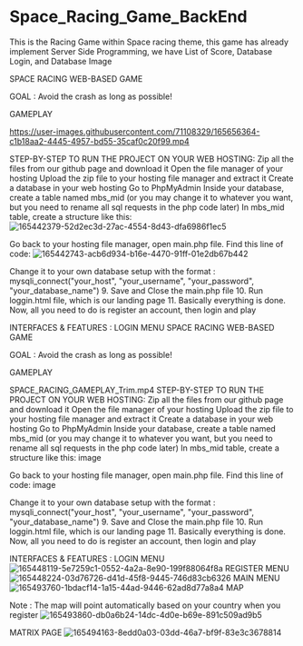 # Space_Racing_Game_BackEnd
This is the Racing Game within Space racing theme, this game has already implement Server Side Programming, we have List of Score, Database Login, and Database Image

SPACE RACING WEB-BASED GAME

GOAL : Avoid the crash as long as possible!

GAMEPLAY



https://user-images.githubusercontent.com/71108329/165656364-c1b18aa2-4445-4957-bd55-35caf0c20f99.mp4


STEP-BY-STEP TO RUN THE PROJECT ON YOUR WEB HOSTING:
Zip all the files from our github page and download it
Open the file manager of your hosting
Upload the zip file to your hosting file manager and extract it
Create a database in your web hosting
Go to PhpMyAdmin
Inside your database, create a table named mbs_mid (or you may change it to whatever you want, but you need to rename all sql requests in the php code later)
In mbs_mid table, create a structure like this:
![165442379-52d2ec3d-27ac-4554-8d43-dfa6986f1ec5](https://user-images.githubusercontent.com/71108329/165656411-c816437c-18dc-41c6-ab21-e2a77ded9638.png)


Go back to your hosting file manager, open main.php file. Find this line of code:
![165442743-acb6d934-b16e-4470-91ff-01e2db67b442](https://user-images.githubusercontent.com/71108329/165656445-6a4b6e86-e166-40e6-82c1-067545f15e29.png)


Change it to your own database setup with the format : mysqli_connect("your_host", "your_username", "your_password", "your_database_name") 9. Save and Close the main.php file 10. Run loggin.html file, which is our landing page 11. Basically everything is done. Now, all you need to do is register an account, then login and play

INTERFACES & FEATURES :
LOGIN MENU SPACE RACING WEB-BASED GAME

GOAL : Avoid the crash as long as possible!

GAMEPLAY

 SPACE_RACING_GAMEPLAY_Trim.mp4 
STEP-BY-STEP TO RUN THE PROJECT ON YOUR WEB HOSTING:
Zip all the files from our github page and download it
Open the file manager of your hosting
Upload the zip file to your hosting file manager and extract it
Create a database in your web hosting
Go to PhpMyAdmin
Inside your database, create a table named mbs_mid (or you may change it to whatever you want, but you need to rename all sql requests in the php code later)
In mbs_mid table, create a structure like this:
image

Go back to your hosting file manager, open main.php file. Find this line of code:
image

Change it to your own database setup with the format : mysqli_connect("your_host", "your_username", "your_password", "your_database_name") 9. Save and Close the main.php file 10. Run loggin.html file, which is our landing page 11. Basically everything is done. Now, all you need to do is register an account, then login and play

INTERFACES & FEATURES :
LOGIN MENU ![165448119-5e7259c1-0552-4a2a-8e90-199f88064f8a](https://user-images.githubusercontent.com/71108329/165656501-73ef1c91-c794-4887-bf05-46535fd72a50.png)
 REGISTER MENU ![165448224-03d76726-d41d-45f8-9445-746d83cb6326](https://user-images.githubusercontent.com/71108329/165656525-224a552f-c127-4c7b-bfbd-3ab3f3f918db.png)
 MAIN MENU ![165493760-1bdacf14-1a15-44ad-9446-62ad8d77a8a4](https://user-images.githubusercontent.com/71108329/165656537-434ad9b6-893c-42e7-b16b-b47b25afa712.png)
 MAP

Note : The map will point automatically based on your country when you register
![165493860-db0a6b24-14dc-4d0e-b69e-891c509ad9b5](https://user-images.githubusercontent.com/71108329/165656574-925ff8a0-5357-4b52-9afe-c046e2f0246e.png)

MATRIX PAGE ![165494163-8edd0a03-03dd-46a7-bf9f-83e3c3678814](https://user-images.githubusercontent.com/71108329/165656612-47fbc43d-121f-45ac-abfd-d5b9bc6a42b9.png)
